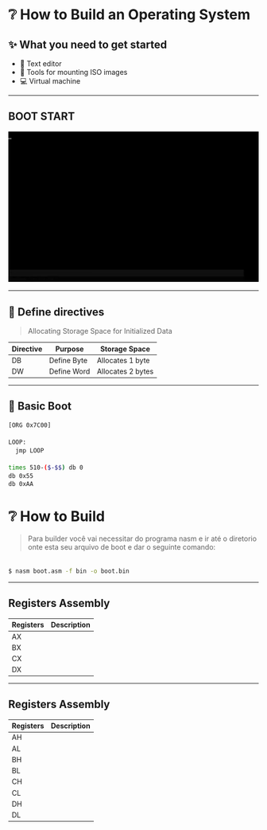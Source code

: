 # ❔ How to Build an Operating System

## ✨ What you need to get started

- 📝 Text editor
- 📀 Tools for mounting ISO images
- 💻 Virtual machine

---

## BOOT START

<p align="center">
  <img alt="Boot" title="Boot" src="readme/boot.gif" width="700px" />
</p>

---

## 🔖 Define directives

>   Allocating Storage Space for Initialized Data


|     Directive       |    Purpose    |      Storage Space      |
|---------------------|---------------|-------------------------|
|         DB          | Define Byte   | Allocates 1 byte        |   
|         DW          | Define Word   | Allocates 2 bytes       |


---

## 💾 Basic Boot

```bash
[ORG 0x7C00]

LOOP:
  jmp LOOP

times 510-($-$$) db 0
db 0x55
db 0xAA
```

# ❔ How to Build

> Para builder você vai necessitar do programa nasm e ir até o diretorio onte esta seu arquivo de boot e dar o seguinte comando:

```bash

$ nasm boot.asm -f bin -o boot.bin

```

---


## Registers Assembly


|      Registers      |        Description            |
|---------------------|-------------------------------|
|         AX          |                               |   
|         BX          |                               |
|         CX          |                               |
|         DX          |                               |

---

## Registers Assembly

|      Registers      |        Description            |
|---------------------|-------------------------------|
|         AH          |                               |   
|         AL          |                               |
|         BH          |                               |
|         BL          |                               |
|         CH          |                               |
|         CL          |                               |
|         DH          |                               |
|         DL          |                               |





